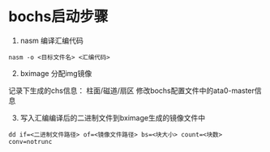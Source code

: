 # bochs启动步骤
1. nasm 编译汇编代码 
```
nasm -o <目标文件名> <汇编代码> 
```
2. bximage 分配img镜像

记录下生成的chs信息： 柱面/磁道/扇区
修改bochs配置文件中的ata0-master信息

3. 写入汇编编译后的二进制文件到bximage生成的镜像文件中
```
dd if=<二进制文件路径> of=<镜像文件路径> bs=<块大小> count=<块数> conv=notrunc
```